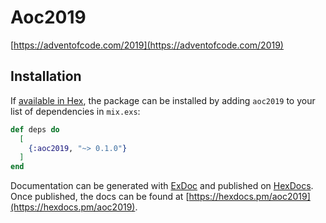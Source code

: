 # Aoc2019

[https://adventofcode.com/2019](https://adventofcode.com/2019)

## Installation

If [available in Hex](https://hex.pm/docs/publish), the package can be installed
by adding `aoc2019` to your list of dependencies in `mix.exs`:

```elixir
def deps do
  [
    {:aoc2019, "~> 0.1.0"}
  ]
end
```

Documentation can be generated with [ExDoc](https://github.com/elixir-lang/ex_doc)
and published on [HexDocs](https://hexdocs.pm). Once published, the docs can
be found at [https://hexdocs.pm/aoc2019](https://hexdocs.pm/aoc2019).

